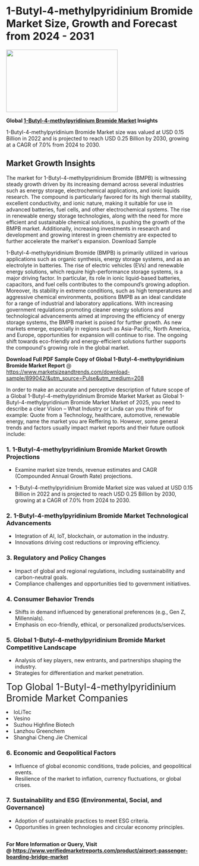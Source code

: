 <H1>1-Butyl-4-methylpyridinium Bromide Market Size, Growth and Forecast from 2024 - 2031</H1><img class="aligncenter size-medium wp-image-584254" src="https://thirdeyenews.in/wp-content/uploads/2024/09/Global-Market-Research-300x168.jpeg" alt="" width="300" height="168" /><p><strong>Global&nbsp;<a href="https://www.marketsizeandtrends.com/download-sample/899042/&amp;utm_source=Pulse&amp;utm_medium=208">1-Butyl-4-methylpyridinium Bromide Market</a> Insights</strong></p><p>1-Butyl-4-methylpyridinium Bromide Market size was valued at USD 0.15 Billion in 2022 and is projected to reach USD 0.25 Billion by 2030, growing at a CAGR of 7.0% from 2024 to 2030.</p><p><h2>Market Growth Insights</h2> <p>The market for 1-Butyl-4-methylpyridinium Bromide (BMPB) is witnessing steady growth driven by its increasing demand across several industries such as energy storage, electrochemical applications, and ionic liquids research. The compound is particularly favored for its high thermal stability, excellent conductivity, and ionic nature, making it suitable for use in advanced batteries, fuel cells, and other electrochemical systems. The rise in renewable energy storage technologies, along with the need for more efficient and sustainable chemical solutions, is pushing the growth of the BMPB market. Additionally, increasing investments in research and development and growing interest in green chemistry are expected to further accelerate the market's expansion. Download Sample</p> <p>1-Butyl-4-methylpyridinium Bromide (BMPB) is primarily utilized in various applications such as organic synthesis, energy storage systems, and as an electrolyte in batteries. The rise of electric vehicles (EVs) and renewable energy solutions, which require high-performance storage systems, is a major driving factor. In particular, its role in ionic liquid-based batteries, capacitors, and fuel cells contributes to the compound’s growing adoption. Moreover, its stability in extreme conditions, such as high temperatures and aggressive chemical environments, positions BMPB as an ideal candidate for a range of industrial and laboratory applications. With increasing government regulations promoting cleaner energy solutions and technological advancements aimed at improving the efficiency of energy storage systems, the BMPB market is poised for further growth. As new markets emerge, especially in regions such as Asia-Pacific, North America, and Europe, opportunities for expansion will continue to rise. The ongoing shift towards eco-friendly and energy-efficient solutions further supports the compound's growing role in the global market. </p><p><span class=""><strong>Download Full PDF Sample Copy of Global 1-Butyl-4-methylpyridinium Bromide Market Report</strong> @ <a href="https://www.marketsizeandtrends.com/download-sample/899042/&amp;utm_source=Pulse&amp;utm_medium=208" target="_blank">https://www.marketsizeandtrends.com/download-sample/899042/&amp;utm_source=Pulse&amp;utm_medium=208</a></span></p><p>In order to make an accurate and perceptive description of future scope of a Global&nbsp;1-Butyl-4-methylpyridinium Bromide Market Market as Global&nbsp;1-Butyl-4-methylpyridinium Bromide Market Market of 2025, you need to describe a clear Vision &ndash; What Industry or Linda can you think of for example: Quote from a Technology, healthcare, automotive, renewable energy, name the market you are Reffering to. However, some general trends and factors usually impact market reports and their future outlook include:</p><h3>1.&nbsp;<strong>1-Butyl-4-methylpyridinium Bromide Market Growth Projections</strong></h3><ul><li>Examine market size trends, revenue estimates and CAGR (Compounded Annual Growth Rate) projections.</li><li><p>1-Butyl-4-methylpyridinium Bromide Market size was valued at USD 0.15 Billion in 2022 and is projected to reach USD 0.25 Billion by 2030, growing at a CAGR of 7.0% from 2024 to 2030.</p></li></ul><h3>2.&nbsp;<strong>1-Butyl-4-methylpyridinium Bromide Market Technological Advancements</strong></h3><ul><li>Integration of AI, IoT, blockchain, or automation in the industry.</li><li>Innovations driving cost reductions or improving efficiency.</li></ul><h3>3.&nbsp;<strong>Regulatory and Policy Changes</strong></h3><ul><li>Impact of global and regional regulations, including sustainability and carbon-neutral goals.</li><li>Compliance challenges and opportunities tied to government initiatives.</li></ul><h3>4.&nbsp;<strong>Consumer Behavior Trends</strong></h3><ul><li>Shifts in demand influenced by generational preferences (e.g., Gen Z, Millennials).</li><li>Emphasis on eco-friendly, ethical, or personalized products/services.</li></ul><h3>5.&nbsp;<strong>Global 1-Butyl-4-methylpyridinium Bromide Market Competitive Landscape</strong></h3><ul><li>Analysis of key players, new entrants, and partnerships shaping the industry.</li><li>Strategies for differentiation and market penetration.</li></ul><p data-pm-slice="1 1 []"><span style="color: inherit; font-family: inherit; font-size: 25px;">Top Global 1-Butyl-4-methylpyridinium Bromide Market Companies</span></p><div class="" data-test-id=""><p><li>IoLiTec</li><li> Vesino</li><li> Suzhou Highfine Biotech</li><li> Lanzhou Greenchem</li><li> Shanghai Cheng Jie Chemical</li></p></div><h3>6.&nbsp;<strong>Economic and Geopolitical Factors</strong></h3><ul><li>Influence of global economic conditions, trade policies, and geopolitical events.</li><li>Resilience of the market to inflation, currency fluctuations, or global crises.</li></ul><h3>7.&nbsp;<strong>Sustainability and ESG (Environmental, Social, and Governance)</strong></h3><ul><li>Adoption of sustainable practices to meet ESG criteria.</li><li>Opportunities in green technologies and circular economy principles.</li></ul><h2><strong style="font-size: 14px;">For More Information or Query, Visit @&nbsp;</strong><a style="background-color: #ffffff; font-size: 14px;" href="https://www.marketsizeandtrends.com/report/1-butyl-4-methylpyridinium-bromide-market/" target="_blank">https://www.verifiedmarketreports.com/product/airport-passenger-boarding-bridge-market</a></h2>
